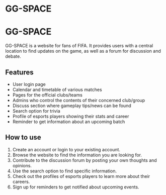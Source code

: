 # GG-SPACE
<h1>GG-SPACE</h1>
<p>GG-SPACE is a website for fans of FIFA. It provides users with a central location to find updates on the game, as well as a forum for discussion and debate.</p>

<h2>Features</h2>
<ul>
<li>User login page</li>
<li>Calendar and timetable of various matches</li>
<li>Pages for the official clubs/teams</li>
<li>Admins who control the contents of their concerned club/group</li>
<li>Discuss section where gameplay tips/news can be found</li>
<li>Search option for trivia</li>
<li>Profile of esports players showing their stats and career</li>
<li>Reminder to get information about an upcoming batch</li>
</ul>

<h2>How to use</h2>
<ol>
<li>Create an account or login to your existing account.</li>
<li>Browse the website to find the information you are looking for.</li>
<li>Contribute to the discussion forum by posting your own thoughts and opinions.</li>
<li>Use the search option to find specific information.</li>
<li>Check out the profiles of esports players to learn more about their careers.</li>
<li>Sign up for reminders to get notified about upcoming events.</li>
</ol>


